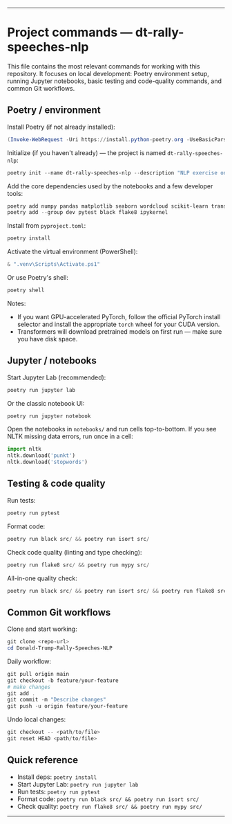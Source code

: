 ---

# Project commands — dt-rally-speeches-nlp

This file contains the most relevant commands for working with this repository. It focuses on local development: Poetry environment setup, running Jupyter notebooks, basic testing and code-quality commands, and common Git workflows.

## Poetry / environment

Install Poetry (if not already installed):

```powershell
(Invoke-WebRequest -Uri https://install.python-poetry.org -UseBasicParsing).Content | python -
```

Initialize (if you haven't already) — the project is named `dt-rally-speeches-nlp`:

```powershell
poetry init --name dt-rally-speeches-nlp --description "NLP exercise on a dataset of rally speeches from Donald Trump's first presidential campaign." --author "Kristiyan Bonev" --python ">=3.10,<3.15"
```

Add the core dependencies used by the notebooks and a few developer tools:

```powershell
poetry add numpy pandas matplotlib seaborn wordcloud scikit-learn transformers torch nltk tqdm
poetry add --group dev pytest black flake8 ipykernel
```

Install from `pyproject.toml`:

```powershell
poetry install
```

Activate the virtual environment (PowerShell):

```powershell
& ".venv\Scripts\Activate.ps1"
```

Or use Poetry's shell:

```powershell
poetry shell
```

Notes:
- If you want GPU-accelerated PyTorch, follow the official PyTorch install selector and install the appropriate `torch` wheel for your CUDA version.
- Transformers will download pretrained models on first run — make sure you have disk space.

## Jupyter / notebooks

Start Jupyter Lab (recommended):

```powershell
poetry run jupyter lab
```

Or the classic notebook UI:

```powershell
poetry run jupyter notebook
```

Open the notebooks in `notebooks/` and run cells top-to-bottom. If you see NLTK missing data errors, run once in a cell:

```python
import nltk
nltk.download('punkt')
nltk.download('stopwords')
```

## Testing & code quality

Run tests:

```powershell
poetry run pytest
```

Format code:

```powershell
poetry run black src/ && poetry run isort src/
```

Check code quality (linting and type checking):

```powershell
poetry run flake8 src/ && poetry run mypy src/
```

All-in-one quality check:

```powershell
poetry run black src/ && poetry run isort src/ && poetry run flake8 src/ && poetry run mypy src/ && poetry run pytest
```

## Common Git workflows

Clone and start working:

```powershell
git clone <repo-url>
cd Donald-Trump-Rally-Speeches-NLP
```

Daily workflow:

```powershell
git pull origin main
git checkout -b feature/your-feature
# make changes
git add .
git commit -m "Describe changes"
git push -u origin feature/your-feature
```

Undo local changes:

```powershell
git checkout -- <path/to/file>
git reset HEAD <path/to/file>
```

## Quick reference

- Install deps: `poetry install`
- Start Jupyter Lab: `poetry run jupyter lab`
- Run tests: `poetry run pytest`
- Format code: `poetry run black src/ && poetry run isort src/`
- Check quality: `poetry run flake8 src/ && poetry run mypy src/`

---